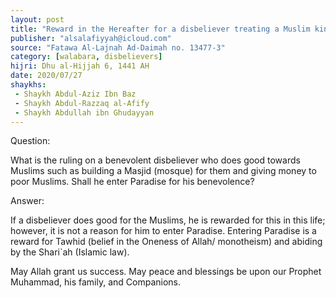 ```yaml
---
layout: post
title: "Reward in the Hereafter for a disbeliever treating a Muslim kindly"
publisher: "alsalafiyyah@icloud.com"
source: "Fatawa Al-Lajnah Ad-Daimah no. 13477-3"
category: [walabara, disbelievers]
hijri: Dhu al-Hijjah 6, 1441 AH
date: 2020/07/27
shaykhs: 
 - Shaykh Abdul-Aziz Ibn Baz
 - Shaykh Abdul-Razzaq al-Afify
 - Shaykh Abdullah ibn Ghudayyan
---
```


Question: 

What is the ruling on a benevolent disbeliever who does good towards Muslims such as building a Masjid (mosque) for them and giving money to poor Muslims. Shall he enter Paradise for his benevolence?

Answer:

If a disbeliever does good for the Muslims, he is rewarded for this in this life; however, it is not a reason for him to enter Paradise. Entering Paradise is a reward for Tawhid (belief in the Oneness of Allah/ monotheism) and abiding by the Shari`ah (Islamic law).

May Allah grant us success. May peace and blessings be upon our Prophet Muhammad, his family, and Companions.
